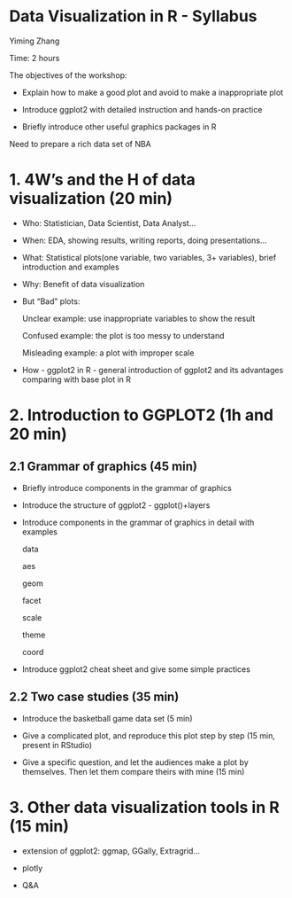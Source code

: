 Data Visualization in R - Syllabus
================
Yiming Zhang

Time: 2 hours

The objectives of the workshop:

  - Explain how to make a good plot and avoid to make a inappropriate
    plot

  - Introduce ggplot2 with detailed instruction and hands-on practice

  - Briefly introduce other useful graphics packages in R

Need to prepare a rich data set of NBA

# 1\. 4W’s and the H of data visualization (20 min)

  - Who: Statistician, Data Scientist, Data Analyst…

  - When: EDA, showing results, writing reports, doing presentations…

  - What: Statistical plots(one variable, two variables, 3+ variables),
    brief introduction and examples

  - Why: Benefit of data visualization

  - But “Bad” plots:
    
    Unclear example: use inappropriate variables to show the result
    
    Confused example: the plot is too messy to understand
    
    Misleading example: a plot with improper scale

  - How - ggplot2 in R - general introduction of ggplot2 and its
    advantages comparing with base plot in R

# 2\. Introduction to GGPLOT2 (1h and 20 min)

## 2.1 Grammar of graphics (45 min)

  - Briefly introduce components in the grammar of graphics

  - Introduce the structure of ggplot2 - ggplot()+layers

  - Introduce components in the grammar of graphics in detail with
    examples
    
    data
    
    aes
    
    geom
    
    facet
    
    scale
    
    theme
    
    coord

  - Introduce ggplot2 cheat sheet and give some simple practices

## 2.2 Two case studies (35 min)

  - Introduce the basketball game data set (5 min)

  - Give a complicated plot, and reproduce this plot step by step (15
    min, present in RStudio)

  - Give a specific question, and let the audiences make a plot by
    themselves. Then let them compare theirs with mine (15 min)

# 3\. Other data visualization tools in R (15 min)

  - extension of ggplot2: ggmap, GGally, Extragrid…

  - plotly

  - Q\&A
